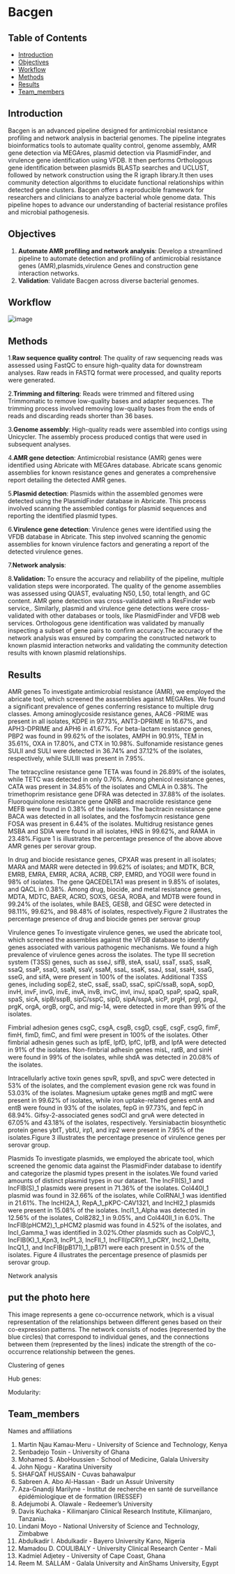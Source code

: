 # Bacgen
## Table of Contents
- [Introduction](#Introduction)
- [Objectives](#Objectives)
- [Workflow](#Workflow)
- [Methods](#Methods)
- [Results](#Results)
- [Team_members](#Team_members)

## Introduction
Bacgen is an advanced pipeline designed for antimicrobial resistance profiling and network analysis in bacterial genomes. The pipeline integrates bioinformatics tools to automate quality control, genome assembly, AMR gene detection via MEGAres, plasmid detection via PlasmidFinder, and virulence gene identification using VFDB. It then performs Orthologous gene identification between plasmids  BLASTp searches and UCLUST, followed by network construction using the R igraph library.It then uses community detection algorithms to elucidate functional relationships within detected gene clusters.
Bacgen offers a reproducible framework for researchers and clinicians to analyze bacterial whole genome data. This pipeline hopes to advance our understanding of bacterial resistance profiles and microbial pathogenesis.

## Objectives
1. __Automate AMR profiling and network analysis__: Develop a streamlined pipeline to automate detection and profiling of antimicrobial resistance genes (AMR),plasmids,virulence Genes and construction gene interaction networks.
2. __Validation__: Validate Bacgen across diverse bacterial genomes.

## Workflow
![image](https://github.com/user-attachments/assets/e3b3e4f3-d620-4be7-b2a8-2c717313db05)

## Methods
1.__Raw sequence quality control__:
The quality of raw sequencing reads was assessed using FastQC to ensure high-quality data for downstream analyses. Raw reads in FASTQ format were processed, and quality reports were generated.

2.__Trimming and filtering__:
Reads were trimmed and filtered using Trimmomatic to remove low-quality bases and adapter sequences. The trimming process involved removing low-quality bases from the ends of reads and discarding reads shorter than 36 bases.

3.__Genome assembly__:
High-quality reads were assembled into contigs using Unicycler. The assembly process produced contigs that were used in subsequent analyses.

4.__AMR gene detection__:
Antimicrobial resistance (AMR) genes were identified using Abricate with MEGAres database. Abricate scans genomic assemblies for known resistance genes and generates a comprehensive report detailing the detected AMR genes.

5.__Plasmid detection__:
Plasmids within the assembled genomes were detected using the PlasmidFinder database in Abricate. This process involved scanning the assembled contigs for plasmid sequences and reporting the identified plasmid types.

6.__Virulence gene detection__:
Virulence genes were identified using the VFDB database in Abricate. This step involved scanning the genomic assemblies for known virulence factors and generating a report of the detected virulence genes.

7.__Network analysis__:


8.__Validation:__
To ensure the accuracy and reliability of the pipeline, multiple validation steps were incorporated. The quality of the genome assemblies was assessed using QUAST, evaluating N50, L50, total length, and GC content. AMR gene detection was cross-validated with a ResFinder web service,. Similarly, plasmid and virulence gene detections were cross-validated with other databases or tools, like PlasmidFinder and VFDB web services. Orthologous gene identification was validated by manually inspecting a subset of gene pairs to confirm accuracy.The accuracy of the network analysis was ensured by comparing the constructed network to known plasmid interaction networks and validating the community detection results with known plasmid relationships.

## Results
AMR genes
To investigate antimicrobial resistance (AMR), we employed the abricate tool, which screened the asssemblies against MEGARes. We found a significant prevalence of genes conferring resistance to multiple drug classes. Among aminoglycoside resistance genes, AAC6	-PRIME was present in all isolates, KDPE in 97.73%, ANT3-DPRIME in 16.67%, and APH3-DPRIME and APH6 in 41.67%. For beta-lactam resistance genes, PBP2 was found in 99.62% of the isolates, AMPH in 90.91%, TEM in 35.61%, OXA in 17.80%, and CTX in 10.98%. Sulfonamide resistance genes SULII and SULI were detected in 36.74% and 37.12% of the isolates, respectively, while SULIII was present in 7.95%.

The tetracycline resistance gene TETA was found in 26.89% of the isolates, while TETC was detected in only 0.76%. Among phenicol resistance genes, CATA was present in 34.85% of the isolates and CMLA in 0.38%. The trimethoprim resistance gene DFRA was detected in 37.88% of the isolates. Fluoroquinolone resistance gene QNRB and macrolide resistance gene MEFB were found in 0.38% of the isolates. The bacitracin resistance gene BACA was detected in all isolates, and the fosfomycin resistance gene FOSA was present in 6.44% of the isolates. Multidrug resistance genes MSBA and SDIA were found in all isolates, HNS in 99.62%, and RAMA in 23.48%.Figure 1 is illustrates the percentage presence of the above above AMR genes per serovar group.

In  drug and biocide resistance genes, CPXAR was present in all isolates; MARA and MARR were detected in 99.62% of isolates; and MDTK, BCR, EMRB, EMRA, EMRR, ACRA, ACRB, CRP, EMRD, and YOGII were found in 98% of isolates. The gene QACEDELTA1 was present in 9.85% of isolates, and QACL in 0.38%. Among drug, biocide, and metal resistance genes, MDTA, MDTC, BAER, ACRD, SOXS, GESA, ROBA, and MDTB were found in 99.24% of the isolates, while BAES, GESB, and GESC were detected in 98.11%, 99.62%, and 98.48% of isolates, respectively.Figure 2 illustrates the percentage presence of drug and biocide genes per serovar group

Virulence genes
To investigate virulence genes, we used the abricate tool, which screened the assemblies against the VFDB database to identify genes associated with various pathogenic mechanisms. We found a high prevalence of virulence genes across the isolates. The type III secretion system (T3SS) genes, such as sseJ, sifB, steA, ssaU, ssaT, ssaS, ssaR, ssaQ, ssaP, ssaO, ssaN, ssaV, ssaM, ssaL, ssaK, ssaJ, ssaI, ssaH, ssaG, sseG, and sifA, were present in 100% of the isolates. Additional T3SS genes, including sopE2, steC, ssaE, ssaD, ssaC, spiC/ssaB, sopA, sopD, invH, invF, invG, invE, invA, invB, invC, invI, invJ, spaO, spaP, spaQ, spaR, spaS, sicA, sipB/sspB, sipC/sspC, sipD, sipA/sspA, sicP, prgH, prgI, prgJ, prgK, orgA, orgB, orgC, and mig-14, were detected in more than 99% of the isolates.

Fimbrial adhesion genes csgC, csgA, csgB, csgD, csgE, csgF, csgG, fimF, fimH, fimD, fimC, and fimI were present in 100% of the isolates. Other fimbrial adhesin genes such as lpfE, lpfD, lpfC, lpfB, and lpfA were detected in 91% of the isolates. Non-fimbrial adhesin genes misL, ratB, and sinH were found in 99% of the isolates, while shdA was detected in 20.08% of the isolates.

Intracellularly active toxin genes spvR, spvB, and spvC were detected in 53% of the isolates, and the complement evasion gene rck was found in 53.03% of the isolates. Magnesium uptake genes mgtB and mgtC were present in 99.62% of isolates, while iron uptake-related genes entA and entB were found in 93% of the isolates, fepG in 97.73%, and fepC in 68.94%. Gifsy-2-associated genes sodCI and grvA were detected in 67.05% and 43.18% of the isolates, respectively. Yersiniabactin biosynthetic protein genes ybtT, ybtU, irp1, and irp2 were present in 7.95% of the isolates.Figure 3 illustrates the percentage presence of virulence genes per serovar group.

Plasmids
To investigate plasmids, we employed the abricate tool, which screened the genomic data against the PlasmidFinder database to identify and categorize the plasmid types present in the isolates.We found varied amounts of distinct plasmid types in our dataset. The IncFII(S)_1 and IncFIB(S)_1 plasmids were present in 71.36% of the isolates. Col440I_1 plasmid was found in 32.66% of the isolates, while ColRNAI_1 was identified in 21.61%. The IncHI2A_1, RepA_1_pKPC-CAV1321, and IncHI2_1 plasmids were present in 15.08% of the isolates. IncI1_1_Alpha was detected in 12.56% of the isolates, Col8282_1 in 9.05%, and Col440II_1 in 6.0%. The IncFIB(pHCM2)_1_pHCM2 plasmid was found in 4.52% of the isolates, and IncI_Gamma_1 was identified in 3.02%.Other plasmids such as ColpVC_1, IncFIB(K)_1_Kpn3, IncP1_3, IncFII_1, IncFII(pCRY)_1_pCRY, IncI2_1_Delta, IncQ1_1, and IncFIB(pB171)_1_pB171 were each present in 0.5% of the isolates. Figure 4 illustrates the percentage presence of plasmids per serovar group.



Network analysis


## put the photo here 

This image represents a gene co-occurrence network, which is a visual representation of the relationships between different genes based on their co-expression patterns. The network consists of nodes (represented by the blue circles) that correspond to individual genes, and the connections between them (represented by the lines) indicate the strength of the co-occurrence relationship between the genes.

Clustering of genes

Hub genes:

Modularity:




## Team_members
Names and affiliations
1. Martin Njau Kamau-Meru - University of Science and Technology, Kenya
2. Senbadejo Tosin - University of Ghana
3. Mohamed S. AboHoussien - School of Medicine, Galala University
4. John Njogu - Karatina University
5. SHAFQAT HUSSAIN - Cuvas bahawalpur
6. ⁠Sabreen A. Abo Al-Hassan - Badr un Assuir University
7. Aza-Gnandji Marilyne - Institut de recherche en santé de surveillance épidémiologique et de formation (IRESSEF)  
8. Adejumobi A. Olawale - Redeemer’s University
9. ⁠Davis Kuchaka - Kilimanjaro Clinical Research Institute, Kilimanjaro, Tanzania.
10. Lindani Moyo - National University of Science and Technology, Zimbabwe
11. Abdulkadir I. Abdulkadir - Bayero University Kano, Nigeria
12. Mamadou D. COULIBALY  -   University Clinical Research Center - Mali
13. Kadmiel Adjetey - University of Cape Coast, Ghana
14. ⁠Reem M. SALLAM - Galala University and AinShams University, Egypt
